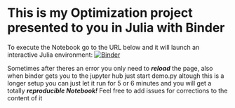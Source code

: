 # This is my Optimization project presented to you in Julia with Binder
 
To execute the Notebook
go to the URL below and it will launch an interactive Julia environment:
[![Binder](https://mybinder.org/badge_logo.svg)](https://mybinder.org/v2/gh/gquinche/Optimization/HEAD)

Sometimes after theres an error you only need to ***reload*** the page, also when binder gets you to the jupyter hub just start demo.py
altough this is a longer setup you can just let it run for 5 or 6 minutes and you will get a totally ***reproducible Notebook!***
Feel free to add issues for corrections to the content of it

